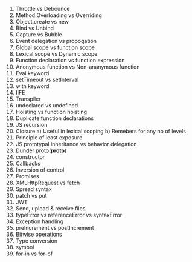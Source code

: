 1. Throttle vs Debounce
2. Method Overloading vs Overriding
3. Object.create vs new
4. Bind vs Unbind
5. Capture vs Bubble
6. Event delegation vs propogation
7. Global scope vs function scope
8. Lexical scope vs Dynamic scope
9. Function declaration vs function expression
10. Anonymous function vs Non-ananymous function
11. Eval keyword
12. setTimeout vs setInterval
13. with keyword
14. IIFE
15. Transpiler
16. undeclared vs undefined
17. Hoisting vs function hoisting
18. Duplicate function declarations
19. JS recursion
20. Closure
    a) Useful in lexical scoping
    b) Remebers for any no of levels
21. Principle of least exposure
22. JS prototypal inheritance vs behavior delegation 
23. Dunder proto(__proto__)
24. constructor
25. Callbacks
26. Inversion of control
27. Promises
28. XMLHttpRequest vs fetch
29. Spread syntax
30. patch vs put
31. JWT
32. Send, upload & receive files
33. typeError vs referenceError vs syntaxError
34. Exception handling
35. preIncrement vs postIncrement
36. Bitwise operations
37. Type conversion
38. symbol
39. for-in vs for-of